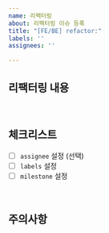 ```yaml
---
name: 리팩터링
about: 리팩터링 이슈 등록
title: "[FE/BE] refactor:"
labels: ''
assignees: ''

---
```


## 리팩터링 내용

<br/>

## 체크리스트

- [ ] `assignee` 설정 (선택)
- [ ] `labels` 설정
- [ ] `milestone` 설정

<br/>

## 주의사항
